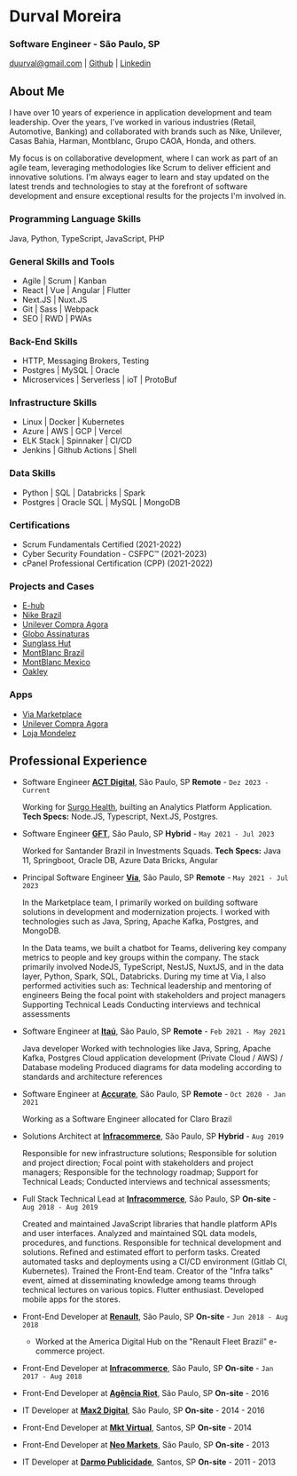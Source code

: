 # Durval Moreira

### Software Engineer - São Paulo, SP

[duurval@gmail.com](mailto:duurval@gmail.com) | [Github](http://github.com/durvs) | [Linkedin](https://www.linkedin.com/in/durvalrafael/)

## About Me

I have over 10 years of experience in application development and team leadership. Over the years, I've worked in various industries (Retail, Automotive, Banking) and collaborated with brands such as Nike, Unilever, Casas Bahia, Harman, Montblanc, Grupo CAOA, Honda, and others.

My focus is on collaborative development, where I can work as part of an agile team, leveraging methodologies like Scrum to deliver efficient and innovative solutions. I'm always eager to learn and stay updated on the latest trends and technologies to stay at the forefront of software development and ensure exceptional results for the projects I'm involved in.

### Programming Language Skills

Java, Python, TypeScript, JavaScript, PHP

### General Skills and Tools

- Agile | Scrum | Kanban
- React | Vue | Angular | Flutter
- Next.JS | Nuxt.JS
- Git | Sass | Webpack
- SEO | RWD | PWAs

### Back-End Skills

- HTTP, Messaging Brokers, Testing
- Postgres | MySQL | Oracle
- Microservices | Serverless | ioT | ProtoBuf

### Infrastructure Skills

- Linux | Docker | Kubernetes
- Azure | AWS | GCP | Vercel
- ELK Stack | Spinnaker | CI/CD
- Jenkins | Github Actions | Shell

### Data Skills

- Python | SQL | Databricks | Spark
- Postgres | Oracle SQL | MySQL | MongoDB

### Certifications

- Scrum Fundamentals Certified (2021-2022)
- Cyber Security Foundation - CSFPC™ (2021-2023)
- cPanel Professional Certification (CPP) (2021-2022)

### Projects and Cases

- [E-hub](https://www.e-hub.com.br)
- [Nike Brazil](https://www.nike.com.br)
- [Unilever Compra Agora](https://compra-agora.com/)
- [Globo Assinaturas](https://assineoglobo.globo.com)
- [Sunglass Hut](http://www.sunglasshut.com/br)
- [MontBlanc Brazil](https://brasil.montblanc.com)
- [MontBlanc Mexico](http://www.montblanc.com.mx)
- [Oakley](https://www.oakley.com.br/)

### Apps

- [Via Marketplace](https://play.google.com/store/apps/details?id=com.seller.via&hl=pt&gl=US&pli=1)
- [Unilever Compra Agora](https://play.google.com/store/apps/details?id=br.com.ifc.compraagora.app)
- [Loja Mondelez](https://play.google.com/store/apps/details?id=br.com.ifc.mondelez.app)

## Professional Experience

- Software Engineer **[ACT Digital](http://www.actdigital.com)**, São Paulo, SP **Remote** - `Dez 2023 - Current`

  Working for [Surgo Health](https://www.surgohealth.com/), builting an Analytics Platform Application. **Tech Specs:** Node.JS, Typescript, Next.JS, Postgres.

- Software Engineer **[GFT](http://www.gft.com.br)**, São Paulo, SP **Hybrid** - `May 2021 - Jul 2023`

  Worked for Santander Brazil in Investments Squads. **Tech Specs:** Java 11, Springboot, Oracle DB, Azure Data Bricks, Angular

- Principal Software Engineer **[Via](http://www.via.com.br)**, São Paulo, SP **Remote** - `May 2021 - Jul 2023`

  In the Marketplace team, I primarily worked on building software solutions in development and modernization projects. I worked with technologies such as Java, Spring, Apache Kafka, Postgres, and MongoDB.

  In the Data teams, we built a chatbot for Teams, delivering key company metrics to people and key groups within the company. The stack primarily involved NodeJS, TypeScript, NestJS, NuxtJS, and in the data layer, Python, Spark, SQL, Databricks.
  During my time at Via, I also performed activities such as:
  Technical leadership and mentoring of engineers
  Being the focal point with stakeholders and project managers
  Supporting Technical Leads
  Conducting interviews and technical assessments

- Software Engineer at **[Itaú](http://www.itau.com.br/)**, São Paulo, SP **Remote** - `Feb 2021 - May 2021`

  Java developer
  Worked with technologies like Java, Spring, Apache Kafka, Postgres
  Cloud application development (Private Cloud / AWS) / Database modeling
  Produced diagrams for data modeling according to standards and architecture references

- Software Engineer at **[Accurate](http://www.accurate.com.br/)**, São Paulo, SP **Remote** - `Oct 2020 - Jan 2021`

  Working as a Software Engineer allocated for Claro Brazil

- Solutions Architect at **[Infracommerce](http://www.infracommerce.com.br/)**, São Paulo, SP **Hybrid** - `Aug 2019`

  Responsible for new infrastructure solutions;
  Responsible for solution and project direction;
  Focal point with stakeholders and project managers;
  Responsible for the technology roadmap;
  Support for Technical Leads;
  Conducted interviews and technical assessments;

- Full Stack Technical Lead at **[Infracommerce](http://www.infracommerce.com.br/)**, São Paulo, SP **On-site** - `Aug 2018 - Aug 2019`

  Created and maintained JavaScript libraries that handle platform APIs and user interfaces.
  Analyzed and maintained SQL data models, procedures, and functions.
  Responsible for technical development and solutions. Refined and estimated effort to perform tasks.
  Created automated tasks and deployments using a CI/CD environment (Gitlab CI, Kubernetes).
  Trained the Front-End team. Creator of the "Infra talks" event, aimed at disseminating knowledge among teams through technical lectures on various topics.
  Flutter enthusiast. Developed mobile apps for the stores.

- Front-End Developer at **[Renault](http://www.renault.com.br/)**, São Paulo, SP **On-site** - `Jun 2018 - Aug 2018`

  - Worked at the America Digital Hub on the "Renault Fleet Brazil" e-commerce project.

- Front-End Developer at **[Infracommerce](http://www.infracommerce.com.br/)**, São Paulo, SP **On-site** - `Jan 2017 - Aug 2018`

- Front-End Developer at **[Agência Riot](http://www.riot.com.br/)**, São Paulo, SP **On-site** - 2016

- IT Developer at **[Max2 Digital](http://www.max2digital.com.br/)**, São Paulo, SP **On-site** - 2014 - 2016

- Front-End Developer at **[Mkt Virtual](http://www.mktvirtual.com.br/)**, Santos, SP **On-site** - 2014

- Front-End Developer at **[Neo Markets](http://www.neomarkets.com.br/)**, São Paulo, SP **On-site** - 2013

- IT Developer at **[Darmo Publicidade](http://www.darmopublicidade.com.br/)**, Santos, SP **On-site** - 2011 - 2013
